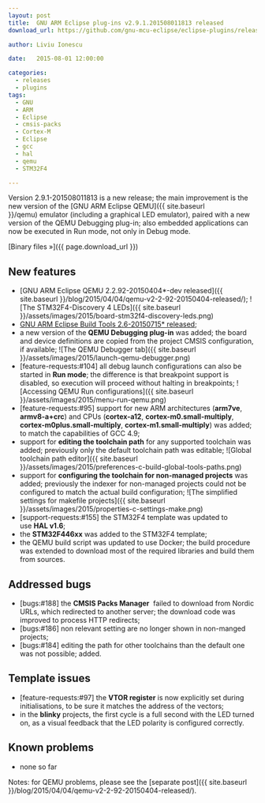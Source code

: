 ```yaml
---
layout: post
title:  GNU ARM Eclipse plug-ins v2.9.1.201508011813 released
download_url: https://github.com/gnu-mcu-eclipse/eclipse-plugins/releases/tag/v2.9.1.201508011813

author: Liviu Ionescu

date:   2015-08-01 12:00:00

categories:
  - releases
  - plugins
tags:
  - GNU
  - ARM
  - Eclipse
  - cmsis-packs
  - Cortex-M
  - Eclipse
  - gcc
  - hal
  - qemu
  - STM32F4

---
```


Version 2.9.1-201508011813 is a new release; the main improvement is the new version of the [GNU ARM Eclipse QEMU]({{ site.baseurl }}/qemu) emulator (including a graphical LED emulator), paired with a new version of the QEMU Debugging plug-in; also embedded applications can now be executed in Run mode, not only in Debug mode.

[Binary files »]({{ page.download_url }})

## New features

* [GNU ARM Eclipse QEMU 2.2.92-20150404*-dev released]({{ site.baseurl }}/blog/2015/04/04/qemu-v2-2-92-20150404-released/);
  ![The STM32F4-Discovery 4 LEDs]({{ site.baseurl }}/assets/images/2015/board-stm32f4-discovery-leds.png)
* [GNU ARM Eclipse Build Tools 2.6-20150715* released](https://github.com/gnu-mcu-eclipse/windows-build-tools/wiki/Release-v2.6-20150715);
* a new version of the **QEMU Debugging plug-in** was added; the board and device definitions are copied from the project CMSIS configuration, if available;
  ![The QEMU Debugger tab]({{ site.baseurl }}/assets/images/2015/launch-qemu-debugger.png)
* [feature-requests:#104] all debug launch configurations can also be started in **Run mode**; the difference is that breakpoint support is disabled, so execution will proceed without halting in breakpoints;
  ![Accessing QEMU Run configurations]({{ site.baseurl }}/assets/images/2015/menu-run-qemu.png)
* [feature-requests:#95] support for new ARM architectures (**arm7ve**, **armv8-a+crc**) and CPUs (**cortex-a12**, **cortex-m0.small-multiply**, **cortex-m0plus.small-multiply**, **cortex-m1.small-multiply**) was added; to match the capabilities of GCC 4.9;
* support for **editing the toolchain path** for any supported toolchain was added; previously only the default toolchain path was editable;
  ![Global toolchain path editor]({{ site.baseurl }}/assets/images/2015/preferences-c-build-global-tools-paths.png)
* support for **configuring the toolchain for non-managed projects** was added; previously the indexer for non-managed projects could not be configured to match the actual build configuration;
  ![The simplified settings for makefile projects]({{ site.baseurl }}/assets/images/2015/properties-c-settings-make.png)
* [support-requests:#155] the STM32F4 template was updated to use **HAL v1.6**;
* the **STM32F446xx** was added to the STM32F4 template;
* the QEMU build script was updated to use Docker; the build procedure was extended to download most of the required libraries and build them from sources.

## Addressed bugs

* [bugs:#188] the **CMSIS Packs Manager**  failed to download from Nordic URLs, which redirected to another server; the download code was improved to process HTTP redirects;
* [bugs:#186] non relevant setting are no longer shown in non-manged projects;
* [bugs:#184] editing the path for other toolchains than the default one was not possible; added.

## Template issues

* [feature-requests:#97] the **VTOR register** is now explicitly set during initialisations, to be sure it matches the address of the vectors;
* in the **blinky** projects, the first cycle is a full second with the LED turned on, as a visual feedback that the LED polarity is configured correctly.

## Known problems

* none so far

Notes: for QEMU problems, please see the [separate post]({{ site.baseurl }}/blog/2015/04/04/qemu-v2-2-92-20150404-released/).
